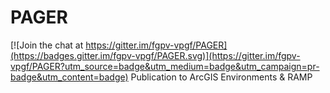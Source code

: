 # PAGER

[![Join the chat at https://gitter.im/fgpv-vpgf/PAGER](https://badges.gitter.im/fgpv-vpgf/PAGER.svg)](https://gitter.im/fgpv-vpgf/PAGER?utm_source=badge&utm_medium=badge&utm_campaign=pr-badge&utm_content=badge)
Publication to ArcGIS Environments &amp; RAMP

